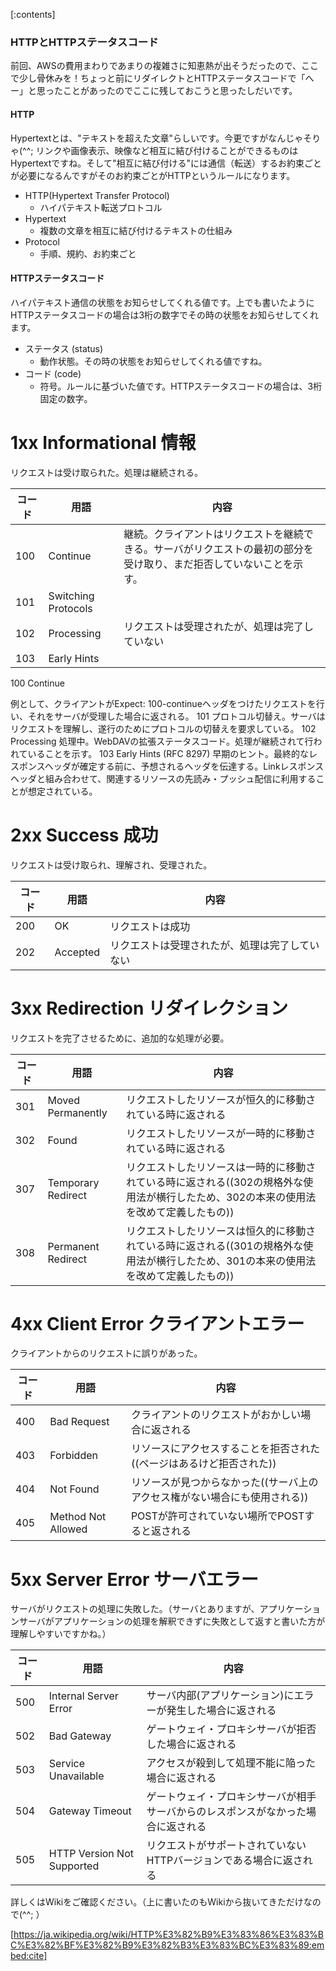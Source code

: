 [:contents]

### HTTPとHTTPステータスコード
前回、AWSの費用まわりであまりの複雑さに知恵熱が出そうだったので、ここで少し骨休みを！ちょっと前にリダイレクトとHTTPステータスコードで「へー」と思ったことがあったのでここに残しておこうと思ったしだいです。

#### HTTP
Hypertextとは、"テキストを超えた文章"らしいです。今更ですがなんじゃそりゃ(^^; リンクや画像表示、映像など相互に結び付けることができるものはHypertextですね。そして"相互に結び付ける"には通信（転送）するお約束ごとが必要になるんですがそのお約束ごとがHTTPというルールになります。

- HTTP(Hypertext Transfer Protocol)
  - ハイパテキスト転送プロトコル
- Hypertext
  - 複数の文章を相互に結び付けるテキストの仕組み
- Protocol
  - 手順、規約、お約束ごと

#### HTTPステータスコード
ハイパテキスト通信の状態をお知らせしてくれる値です。上でも書いたようにHTTPステータスコードの場合は3桁の数字でその時の状態をお知らせしてくれます。

- ステータス (status)
  - 動作状態。その時の状態をお知らせしてくれる値ですね。
- コード (code)
  - 符号。ルールに基づいた値です。HTTPステータスコードの場合は、3桁固定の数字。

# 1xx Informational 情報
リクエストは受け取られた。処理は継続される。

コード|用語|内容
-|-|-
100|Continue|継続。クライアントはリクエストを継続できる。サーバがリクエストの最初の部分を受け取り、まだ拒否していないことを示す。
101|Switching Protocols|
102|Processing|リクエストは受理されたが、処理は完了していない
103|Early Hints|

100 Continue

例として、クライアントがExpect: 100-continueヘッダをつけたリクエストを行い、それをサーバが受理した場合に返される。
101 
プロトコル切替え。サーバはリクエストを理解し、遂行のためにプロトコルの切替えを要求している。
102 Processing
処理中。WebDAVの拡張ステータスコード。処理が継続されて行われていることを示す。
103 Early Hints (RFC 8297)
早期のヒント。最終的なレスポンスヘッダが確定する前に、予想されるヘッダを伝達する。Linkレスポンスヘッダと組み合わせて、関連するリソースの先読み・プッシュ配信に利用することが想定されている。


# 2xx Success 成功
リクエストは受け取られ、理解され、受理された。

コード|用語|内容
-|-|-
200|OK|リクエストは成功
202| Accepted|リクエストは受理されたが、処理は完了していない

# 3xx Redirection リダイレクション
リクエストを完了させるために、追加的な処理が必要。

コード|用語|内容
-|-|-
301 |Moved Permanently|リクエストしたリソースが恒久的に移動されている時に返される
302| Found |リクエストしたリソースが一時的に移動されている時に返される
307|Temporary Redirect|リクエストしたリソースは一時的に移動されている時に返される((302の規格外な使用法が横行したため、302の本来の使用法を改めて定義したもの))
308|Permanent Redirect|リクエストしたリソースは恒久的に移動されている時に返される((301の規格外な使用法が横行したため、301の本来の使用法を改めて定義したもの))

# 4xx Client Error クライアントエラー
クライアントからのリクエストに誤りがあった。

コード|用語|内容
-|-|-
400|Bad Request|クライアントのリクエストがおかしい場合に返される
403|Forbidden|リソースにアクセスすることを拒否された((ページはあるけど拒否された))
404|Not Found|リソースが見つからなかった((サーバ上のアクセス権がない場合にも使用される))
405|Method Not Allowed|POSTが許可されていない場所でPOSTすると返される

# 5xx Server Error サーバエラー
サーバがリクエストの処理に失敗した。（サーバとありますが、アプリケーションサーバがアプリケーションの処理を解釈できずに失敗として返すと書いた方が理解しやすいですかね。）

コード|用語|内容
-|-|-
500|Internal Server Error|サーバ内部(アプリケーション)にエラーが発生した場合に返される
502|Bad Gateway|ゲートウェイ・プロキシサーバが拒否した場合に返される
503|Service Unavailable|アクセスが殺到して処理不能に陥った場合に返される
504|Gateway Timeout|ゲートウェイ・プロキシサーバが相手サーバからのレスポンスがなかった場合に返される
505|HTTP Version Not Supported|リクエストがサポートされていないHTTPバージョンである場合に返される

詳しくはWikiをご確認ください。（上に書いたのもWikiから抜いてきただけなので(^^; ）

[https://ja.wikipedia.org/wiki/HTTP%E3%82%B9%E3%83%86%E3%83%BC%E3%82%BF%E3%82%B9%E3%82%B3%E3%83%BC%E3%83%89:embed:cite]

